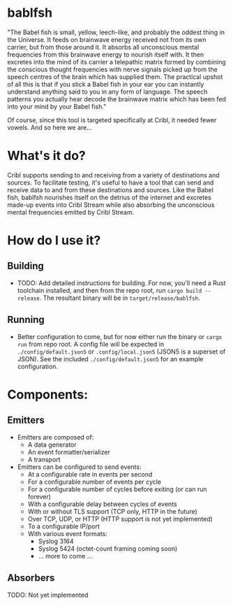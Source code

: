 # bablfsh

"The Babel fish is small, yellow, leech-like, and probably the oddest thing in the Universe. It feeds on
brainwave energy received not from its own carrier, but from those around it. It absorbs all unconscious
mental frequencies from this brainwave energy to nourish itself with. It then excretes into the mind of its
carrier a telepathic matrix formed by combining the conscious thought frequencies with nerve signals picked
up from the speech centres of the brain which has supplied them. The practical upshot of all this is that
if you stick a Babel fish in your ear you can instantly understand anything said to you in any form of
language. The speech patterns you actually hear decode the brainwave matrix which has been fed into your
mind by your Babel fish."

Of course, since this tool is targeted specifically at Cribl, it needed fewer vowels. And so here we are...

# What's it do?

Cribl supports sending to and receiving from a variety of destinations and sources. To facilitate testing,
it's useful to have a tool that can send and receive data to and from these destinations and sources. Like
the Babel fish, bablfsh nourishes itself on the detrius of the internet and excretes made-up events into
Cribl Stream while also absorbing the unconscious mental frequencies emitted by Cribl Stream.

# How do I use it?

## Building

- TODO: Add detailed instructions for building. For now, you'll need a Rust toolchain installed, and then from the
  repo root, run `cargo build --release`. The resultant binary will be in `target/release/bablfsh`.

## Running

- Better configuration to come, but for now either run the binary or `cargo run` from repo root. A config
  file will be expected in `./config/default.json5` or `.config/local.json5` (JSON5 is a superset of JSON).
  See the included `./config/default.json5` for an example configuration.

# Components:

## Emitters

- Emitters are composed of:
  - A data generator
  - An event formatter/serializer
  - A transport
- Emitters can be configured to send events:
  - At a configurable rate in events per second
  - For a configurable number of events per cycle
  - For a configurable number of cycles before exiting (or can run forever)
  - With a configurable delay between cycles of events
  - With or without TLS support (TCP only, HTTP in the future)
  - Over TCP, UDP, or HTTP (HTTP support is not yet implemented)
  - To a configurable IP/port
  - With various event formats:
    - Syslog 3164
    - Syslog 5424 (octet-count framing coming soon)
    - ... more to come ...

## Absorbers

TODO: Not yet implemented